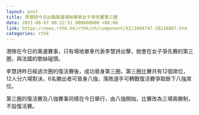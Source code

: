 ```yaml
---
layout: post
title: 李慧詩今日出戰奧運場地單車女子爭先賽第三圈
date: 2021-08-07 06:22:51.000000000 +08:00
link: https://news.rthk.hk/rthk/ch/component/k2/1604747-20210807.htm
categories: rthk
---
```


港隊在今日的奧運賽事，只有場地單車代表李慧詩出擊，她會在女子爭先賽的第三圈，與法國的歌絲碰頭。

李慧詩昨日經過次圈的復活賽後，成功晉身第三圈，第三圈比賽共有12個席位，12人分六場對決，6名勝出者可晉身八強，落敗選手可轉戰復活賽爭取餘下八強席位。

第三圈的復活賽及八強賽事同樣在今日舉行，由八強開始，比賽改為三場兩勝制，不設復活賽。
